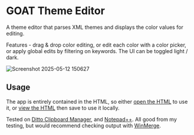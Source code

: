 # GOAT Theme Editor

A theme editor that parses XML themes and displays the color values for editing. 

Features - drag & drop color editing, or edit each color with a color picker, or apply global edits by filtering on keywords. The UI can be toggled light / dark.

![Screenshot 2025-05-12 150627](https://github.com/user-attachments/assets/f7d0ecdc-9a26-44e1-b54f-41441ad1ce15)

## Usage

The app is entirely contained in the HTML, so either [open the HTML](https://rawcdn.githack.com/dcog989/GOAT-Theme-Editor/8ae8946a2e10f9bb1e0dc8a09e9728d4f8601d94/Goat%20Theme%20Editor.html) to use it, or [view the HTML](https://github.com/dcog989/GOAT-Theme-Editor/blob/main/Goat%20Theme%20Editor.html) then save to use it locally.

Tested on [Ditto Clipboard Manager](https://github.com/sabrogden/Ditto/), and [Notepad++](https://github.com/notepad-plus-plus/notepad-plus-plus). All good from my testing, but would recommend checking output with [WinMerge](https://github.com/WinMerge/winmerge).
